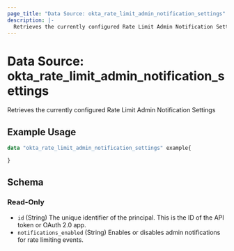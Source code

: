 ```yaml
---
page_title: "Data Source: okta_rate_limit_admin_notification_settings"
description: |-
  Retrieves the currently configured Rate Limit Admin Notification Settings
---
```


# Data Source: okta_rate_limit_admin_notification_settings

Retrieves the currently configured Rate Limit Admin Notification Settings

## Example Usage

```terraform
data "okta_rate_limit_admin_notification_settings" example{

}
```

<!-- schema generated by tfplugindocs -->
## Schema

### Read-Only
- `id` (String) The unique identifier of the principal. This is the ID of the API token or OAuth 2.0 app.
- `notifications_enabled` (String) Enables or disables admin notifications for rate limiting events.
